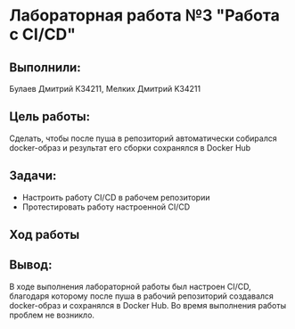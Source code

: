 
# Лабораторная работа №3 "Работа с CI/CD"

## Выполнили: 
Булаев Дмитрий K34211, Мелких Дмитрий K34211

## Цель работы:
Сделать, чтобы после пуша в репозиторий автоматически собирался docker-образ и результат его сборки сохранялся в Docker Hub

## Задачи:
* Настроить работу CI/CD в рабочем репозитории 
* Протестировать работу настроенной CI/CD 

## Ход работы
### 



## Вывод:
В ходе выполнения лабораторной работы был настроен CI/CD, благодаря которому после пуша в рабочий репозиторий создавался docker-образ и сохранялся в Docker Hub. Во время выполнения работы проблем не возникло. 

